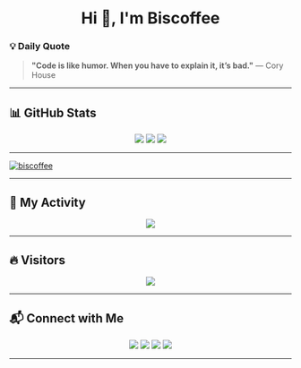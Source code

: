 <h1 align="center">Hi 👋, I'm Biscoffee</h1>



### **💡 Daily Quote**  
> **"Code is like humor. When you have to explain it, it’s bad."** — Cory House  

---

## 📊 GitHub Stats  
<div align="center">
  <img src="https://github-readme-stats.vercel.app/api?username=Biscoffee&show_icons=true&theme=tokyonight" />
  <img src="https://github-readme-stats.vercel.app/api/top-langs/?username=Biscoffee&layout=compact&theme=tokyonight" />
  <img src="https://github-immortality.vercel.app/api?username=Biscoffee" />
</div>  

---

<p align="left"> <a href="https://github.com/ryo-ma/github-profile-trophy"><img src="https://github-profile-trophy.vercel.app/?username=biscoffee" alt="biscoffee" /></a> </p>


---

## 🌱 My Activity  
<div align="center">
  <img src="https://github-readme-activity-graph.vercel.app/graph?username=Biscoffee&theme=xcode&hide_border=true" />
</div>  

---

## 🔥 Visitors  
<div align="center">
  <img src="https://komarev.com/ghpvc/?username=Biscoffee&color=blue" />
</div>  

---

## 📬 Connect with Me  
<div align="center">
  <a href="https://github.com/Biscoffee"><img src="https://img.shields.io/badge/-GitHub-181717?style=flat-square&logo=github"></a>
  <a href="https://leetcode.cn/u/wu-tong-1ms/"><img src="https://img.shields.io/badge/-LeetCode-FFA116?style=flat-square&logo=leetcode"></a>
  <a href="https://blog.csdn.net/2402_86720949?spm=1000.2115.3001.5343"><img src="https://img.shields.io/badge/-CSDN-DC382D?style=flat-square&logo=csdn"></a>
  <a href="mailto:17813123671@163.com"><img src="https://img.shields.io/badge/-Email-D14836?style=flat-square&logo=gmail&logoColor=white"></a>
</div>  

---
